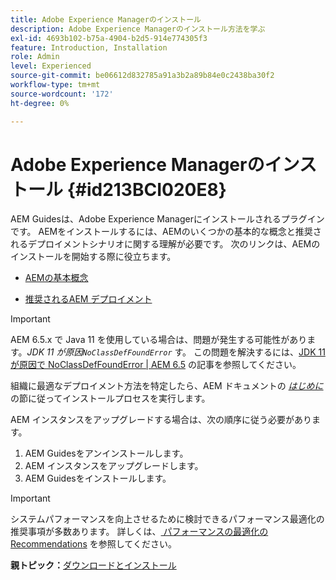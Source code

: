 ```yaml
---
title: Adobe Experience Managerのインストール
description: Adobe Experience Managerのインストール方法を学ぶ
exl-id: 4693b102-b75a-4904-b2d5-914e774305f3
feature: Introduction, Installation
role: Admin
level: Experienced
source-git-commit: be06612d832785a91a3b2a89b84e0c2438ba30f2
workflow-type: tm+mt
source-wordcount: '172'
ht-degree: 0%

---
```


# Adobe Experience Managerのインストール {#id213BCI020E8}

AEM Guidesは、Adobe Experience Managerにインストールされるプラグインです。 AEMをインストールするには、AEMのいくつかの基本的な概念と推奨されるデプロイメントシナリオに関する理解が必要です。 次のリンクは、AEMのインストールを開始する際に役立ちます。

- [AEMの基本概念 ](https://helpx.adobe.com/experience-manager/6-5/sites/deploying/using/deploy.html#BasicConcepts)

- [ 推奨されるAEM デプロイメント ](https://helpx.adobe.com/experience-manager/6-5/sites/deploying/using/recommended-deploys.html)


>[!IMPORTANT]
>
> AEM 6.5.x で Java 11 を使用している場合は、問題が発生する可能性があります。*JDK 11 が原因`NoClassDefFoundError`* す。 この問題を解決するには、[JDK 11 が原因で NoClassDefFoundError \| AEM 6.5](https://helpx.adobe.com/experience-manager/kb/jdk-11-causes-noclassdeffounderror---aem-6-5.html) の記事を参照してください。

組織に最適なデプロイメント方法を特定したら、AEM ドキュメントの *[はじめに ](https://helpx.adobe.com/jp/experience-manager/6-5/sites/deploying/using/deploy.html#GettingStarted)* の節に従ってインストールプロセスを実行します。

AEM インスタンスをアップグレードする場合は、次の順序に従う必要があります。

1. AEM Guidesをアンインストールします。
1. AEM インスタンスをアップグレードします。
1. AEM Guidesをインストールします。

>[!IMPORTANT]
>
> システムパフォーマンスを向上させるために検討できるパフォーマンス最適化の推奨事項が多数あります。 詳しくは、[ パフォーマンスの最適化のRecommendations](download-install-recommend-perf-optimiz.md#) を参照してください。

**親トピック：**&#x200B;[ ダウンロードとインストール ](download-install.md)
